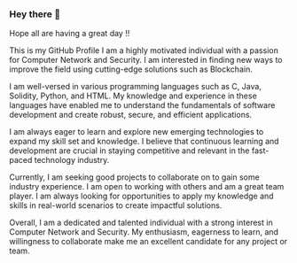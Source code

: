### Hey there 👋
Hope all are having a great day !!

This is my GitHub Profile 
I am a highly motivated individual with a passion for Computer Network and Security. I am interested in finding new ways to improve the field using cutting-edge solutions such as Blockchain.

I am well-versed in various programming languages such as C, Java, Solidity, Python, and HTML. My knowledge and experience in these languages have enabled me to understand the fundamentals of software development and create robust, secure, and efficient applications.

I am always eager to learn and explore new emerging technologies to expand my skill set and knowledge. I believe that continuous learning and development are crucial in staying competitive and relevant in the fast-paced technology industry.

Currently, I am seeking good projects to collaborate on to gain some industry experience. I am open to working with others and am a great team player. I am always looking for opportunities to apply my knowledge and skills in real-world scenarios to create impactful solutions.

Overall, I am a dedicated and talented individual with a strong interest in Computer Network and Security. My enthusiasm, eagerness to learn, and willingness to collaborate make me an excellent candidate for any project or team.

<!--
**AnshBhimani/AnshBhimani** is a ✨ _special_ ✨ repository because its `README.md` (this file) appears on your GitHub profile.

Here are some ideas to get you started:

- 🔭 I’m currently working on ...
- 🌱 I’m currently learning ...
- 👯 I’m looking to collaborate on ...
- 🤔 I’m looking for help with ...
- 💬 Ask me about ...
- 📫 How to reach me: ...
- 😄 Pronouns: ...
- ⚡ Fun fact: ...
-->
